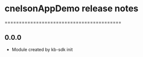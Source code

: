 # cnelsonAppDemo release notes
=========================================

0.0.0
-----
* Module created by kb-sdk init

